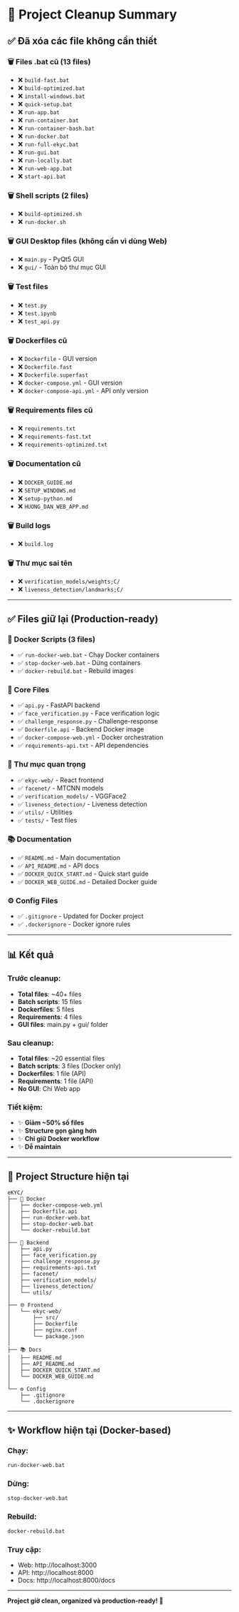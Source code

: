 # 🧹 Project Cleanup Summary

## ✅ Đã xóa các file không cần thiết

### 🗑️ Files .bat cũ (13 files)
- ❌ `build-fast.bat`
- ❌ `build-optimized.bat`
- ❌ `install-windows.bat`
- ❌ `quick-setup.bat`
- ❌ `run-app.bat`
- ❌ `run-container.bat`
- ❌ `run-container-bash.bat`
- ❌ `run-docker.bat`
- ❌ `run-full-ekyc.bat`
- ❌ `run-gui.bat`
- ❌ `run-locally.bat`
- ❌ `run-web-app.bat`
- ❌ `start-api.bat`

### 🗑️ Shell scripts (2 files)
- ❌ `build-optimized.sh`
- ❌ `run-docker.sh`

### 🗑️ GUI Desktop files (không cần vì dùng Web)
- ❌ `main.py` - PyQt5 GUI
- ❌ `gui/` - Toàn bộ thư mục GUI

### 🗑️ Test files
- ❌ `test.py`
- ❌ `test.ipynb`
- ❌ `test_api.py`

### 🗑️ Dockerfiles cũ
- ❌ `Dockerfile` - GUI version
- ❌ `Dockerfile.fast`
- ❌ `Dockerfile.superfast`
- ❌ `docker-compose.yml` - GUI version
- ❌ `docker-compose-api.yml` - API only version

### 🗑️ Requirements files cũ
- ❌ `requirements.txt`
- ❌ `requirements-fast.txt`
- ❌ `requirements-optimized.txt`

### 🗑️ Documentation cũ
- ❌ `DOCKER_GUIDE.md`
- ❌ `SETUP_WINDOWS.md`
- ❌ `setup-python.md`
- ❌ `HUONG_DAN_WEB_APP.md`

### 🗑️ Build logs
- ❌ `build.log`

### 🗑️ Thư mục sai tên
- ❌ `verification_models/weights;C/`
- ❌ `liveness_detection/landmarks;C/`

---

## ✅ Files giữ lại (Production-ready)

### 🐳 Docker Scripts (3 files)
- ✅ `run-docker-web.bat` - Chạy Docker containers
- ✅ `stop-docker-web.bat` - Dừng containers
- ✅ `docker-rebuild.bat` - Rebuild images

### 🔧 Core Files
- ✅ `api.py` - FastAPI backend
- ✅ `face_verification.py` - Face verification logic
- ✅ `challenge_response.py` - Challenge-response
- ✅ `Dockerfile.api` - Backend Docker image
- ✅ `docker-compose-web.yml` - Docker orchestration
- ✅ `requirements-api.txt` - API dependencies

### 📁 Thư mục quan trọng
- ✅ `ekyc-web/` - React frontend
- ✅ `facenet/` - MTCNN models
- ✅ `verification_models/` - VGGFace2
- ✅ `liveness_detection/` - Liveness detection
- ✅ `utils/` - Utilities
- ✅ `tests/` - Test files

### 📚 Documentation
- ✅ `README.md` - Main documentation
- ✅ `API_README.md` - API docs
- ✅ `DOCKER_QUICK_START.md` - Quick start guide
- ✅ `DOCKER_WEB_GUIDE.md` - Detailed Docker guide

### ⚙️ Config Files
- ✅ `.gitignore` - Updated for Docker project
- ✅ `.dockerignore` - Docker ignore rules

---

## 📊 Kết quả

### Trước cleanup:
- **Total files**: ~40+ files
- **Batch scripts**: 15 files
- **Dockerfiles**: 5 files
- **Requirements**: 4 files
- **GUI files**: main.py + gui/ folder

### Sau cleanup:
- **Total files**: ~20 essential files
- **Batch scripts**: 3 files (Docker only)
- **Dockerfiles**: 1 file (API)
- **Requirements**: 1 file (API)
- **No GUI**: Chỉ Web app

### Tiết kiệm:
- ✨ **Giảm ~50% số files**
- ✨ **Structure gọn gàng hơn**
- ✨ **Chỉ giữ Docker workflow**
- ✨ **Dễ maintain**

---

## 🚀 Project Structure hiện tại

```
eKYC/
├── 🐳 Docker
│   ├── docker-compose-web.yml
│   ├── Dockerfile.api
│   ├── run-docker-web.bat
│   ├── stop-docker-web.bat
│   └── docker-rebuild.bat
│
├── 🔧 Backend
│   ├── api.py
│   ├── face_verification.py
│   ├── challenge_response.py
│   ├── requirements-api.txt
│   ├── facenet/
│   ├── verification_models/
│   ├── liveness_detection/
│   └── utils/
│
├── 🌐 Frontend
│   └── ekyc-web/
│       ├── src/
│       ├── Dockerfile
│       ├── nginx.conf
│       └── package.json
│
├── 📚 Docs
│   ├── README.md
│   ├── API_README.md
│   ├── DOCKER_QUICK_START.md
│   └── DOCKER_WEB_GUIDE.md
│
└── ⚙️ Config
    ├── .gitignore
    └── .dockerignore
```

---

## ✨ Workflow hiện tại (Docker-based)

### Chạy:
```bash
run-docker-web.bat
```

### Dừng:
```bash
stop-docker-web.bat
```

### Rebuild:
```bash
docker-rebuild.bat
```

### Truy cập:
- Web: http://localhost:3000
- API: http://localhost:8000
- Docs: http://localhost:8000/docs

---

**Project giờ clean, organized và production-ready! 🎉**

